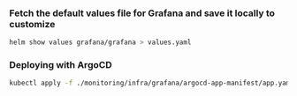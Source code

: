 ### Fetch the default values file for Grafana and save it locally to customize
```sh
helm show values grafana/grafana > values.yaml
```

### Deploying with ArgoCD
```sh
kubectl apply -f ./monitoring/infra/grafana/argocd-app-manifest/app.yaml
```
